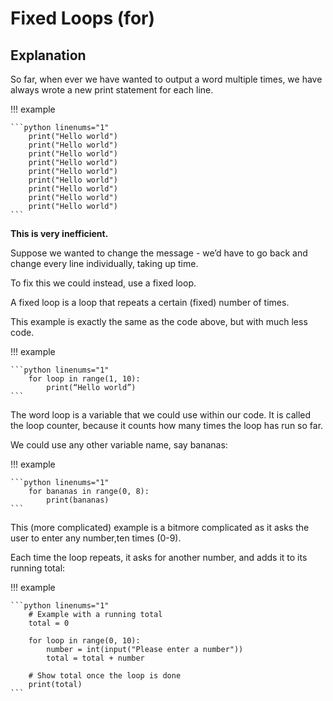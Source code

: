 # Fixed Loops (for)

## Explanation

So far, when ever we have wanted to output a word multiple times, we have always wrote a new print statement for each line.

!!! example

	```python linenums="1"
		print("Hello world")
		print("Hello world")
		print("Hello world")
		print("Hello world")
		print("Hello world")
		print("Hello world")
		print("Hello world")
		print("Hello world")
		print("Hello world")
 	```

__This is very inefficient.__

Suppose we wanted to change the message - we’d have to go back and change every line individually, taking up time. 

To fix this we could instead, use a fixed loop.

A fixed loop is a loop that repeats a certain (fixed) number of times. 

This example is exactly the same as the code above, but with much less code.

!!! example

	```python linenums="1"
		for loop in range(1, 10):
			print(“Hello world”)
 	```
  
The word loop is a variable that we could use within our code. It is called the loop counter, because it counts how many times the loop has run so far. 

We could use any other variable name, say bananas:

!!! example

	```python linenums="1"
		for bananas in range(0, 8):
			print(bananas)
 	```

This (more complicated) example is a bitmore complicated as it asks the user to enter any number,ten times (0-9). 

Each time the loop repeats, it asks for another number, and adds it to its running total:

!!! example

	```python linenums="1"
		# Example with a running total
		total = 0
		
		for loop in range(0, 10):
			number = int(input("Please enter a number"))
			total = total + number
		
		# Show total once the loop is done
		print(total)
 	```



